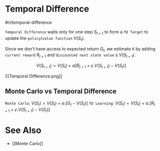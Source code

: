 # Temporal Difference
#rl/temporal-difference

`Temporal Difference` waits only for one step $S_{t+1}$ to form a `TD Target` to update the `policy`/`value function` $V(S_{t})$.

Since we don't have access to expected return $G_{t}$, we estimate it by adding `current reward` $R_{t+1}$ and `discounted next state value` $\gamma.V(S_{t+1})$.

$$
V(S_{t+1}) = V(S_{t}) + \alpha [R_{t+1} + \gamma.V(S_{t+1}) - V(S_{t})]
$$

![[Temporal Difference.png]]

## Monte Carlo vs Temporal Difference
`Monte Carlo`: $V(S_{t}) = V(S_{t}) + \alpha.[G_{t} - V(S_{t})]$
`TD Learning`: $V(S_{t}) = V(S_{t}) + \alpha.[R_{t+1} + \gamma.V(S_{t+1}) - V(S_{t})]$

# See Also
- [[Monte Carlo]]
